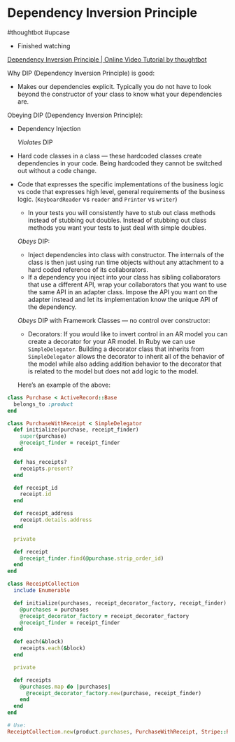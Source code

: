 # Dependency Inversion Principle
#thoughtbot
#upcase

- Finished watching

[Dependency Inversion Principle | Online Video Tutorial by thoughtbot](https://thoughtbot.com/upcase/videos/dependency-inversion-principle)

Why DIP (Dependency Inversion Principle) is good:
* Makes our dependencies explicit. Typically you do not have to look beyond the constructor of your class to know what your dependencies are.

Obeying DIP (Dependency Inversion Principle):
  * Dependency Injection

    *Violates* DIP
  * Hard code classes in a class — these hardcoded classes create dependencies in your code. Being hardcoded they cannot be switched out without a code change.
* Code that expresses the specific implementations of the business logic vs code that expresses high level, general requirements of the business logic. (`KeyboardReader` vs `reader` and `Printer` vs `writer`)
  * In your tests you will consistently have to stub out class methods instead of stubbing out doubles. Instead of stubbing out class methods you want your tests to just deal with simple doubles.

  *Obeys* DIP:
  * Inject dependencies into class with constructor. The internals of the class is then just using run time objects without any attachment to a hard coded reference of its collaborators.
  * If a dependency you inject into your class has sibling collaborators that use a different API, wrap your collaborators that you want to use the same API in an adapter class. Impose the API you want on the adapter instead and let its implementation know the unique API of the dependency.

  *Obeys* DIP with Framework Classes — no control over constructor:
  * Decorators: If you would like to invert control in an AR model you can create a decorator for your AR model. In Ruby we can use `SimpleDelegator`. Building a decorator class that inherits from `SimpleDelegator` allows the decorator to inherit all of the behavior of the model while also adding addition behavior to the decorator that is related to the model but does not add logic to the model.

  Here’s an example of the above:

```ruby
class Purchase < ActiveRecord::Base
  belongs_to :product
end

class PurchaseWithReceipt < SimpleDelegator
  def initialize(purchase, receipt_finder)
    super(purchase)
    @receipt_finder = receipt_finder
  end

  def has_receipts?
    receipts.present?
  end

  def receipt_id
    receipt.id
  end

  def receipt_address
    receipt.details.address
  end

  private

  def receipt
    @receipt_finder.find(@purchase.strip_order_id)
  end
end

class ReceiptCollection
  include Enumerable

  def initialize(purchases, receipt_decorator_factory, receipt_finder)
    @purchases = purchases
    @receipt_decorator_factory = receipt_decorator_factory
    @receipt_finder = receipt_finder
  end

  def each(&block)
    receipts.each(&block)
  end

  private

  def receipts
    @purchases.map do |purchases|
      @receipt_decorator_factory.new(purchase, receipt_finder)
    end
  end
end

# Use:
ReceiptCollection.new(product.purchases, PurchaseWithReceipt, Stripe::Receipt)
```
